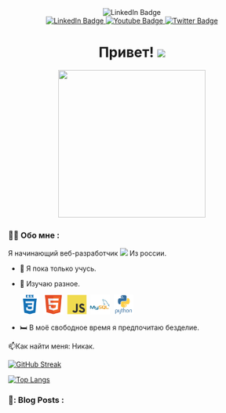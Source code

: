 <div id="header" align="center">
  <img src="https://media1.giphy.com/media/v1.Y2lkPTc5MGI3NjExNGxsMWpybXhuYWxhdGxpMmQ2YXJzd2RycDN0NHRsbDgzajBuYWJqdCZlcD12MV9pbnRlcm5hbF9naWZfYnlfaWQmY3Q9cw/XwBzLXzYq7ljHBXkHk/giphy.gif" alt="LinkedIn Badge" width="100"/>
</div>

 <div id="badges" align="center">
  <a href="your-linkedin-URL">
    <img src="https://img.shields.io/badge/LinkedIn-blue?style=for-the-badge&logo=linkedin&logoColor=white" alt="LinkedIn Badge"/>
  </a>
  <a href="your-youtube-URL">
    <img src="https://img.shields.io/badge/YouTube-red?style=for-the-badge&logo=youtube&logoColor=white" alt="Youtube Badge"/>
  </a>
  <a href="your-twitter-URL">
    <img src="https://img.shields.io/badge/Twitter-blue?style=for-the-badge&logo=twitter&logoColor=white" alt="Twitter Badge"/>
  </a>
</div>

<h1 align="center">
  Привет!
  <img src="https://media.giphy.com/media/hvRJCLFzcasrR4ia7z/giphy.gif" width="30px"/>
</h1>

<div align="center">
  <img src="https://media1.giphy.com/media/v1.Y2lkPTc5MGI3NjExaGUzeG54aXM0NGhiY2d1ZGtzMHIza2lxbHlvcGFrbjJmOHVrMHR0MCZlcD12MV9pbnRlcm5hbF9naWZfYnlfaWQmY3Q9cw/98kcZtideBuSDrzDcR/giphy.gif" width="300" height="300"/>
</div>

### :man_technologist: Обо мне :
Я  начинающий веб-разработчик <img src="https://media.giphy.com/media/WUlplcMpOCEmTGBtBW/giphy.gif" width="30"> Из россии.

- :telescope: Я пока только учусь.

- :seedling: Изучаю разное.

  <div>
  <img src="https://github.com/devicons/devicon/blob/master/icons/css3/css3-plain-wordmark.svg"  title="CSS3" alt="CSS" width="40" height="40"/>&nbsp;
  <img src="https://github.com/devicons/devicon/blob/master/icons/html5/html5-original.svg" title="HTML5" alt="HTML" width="40" height="40"/>&nbsp;
  <img src="https://github.com/devicons/devicon/blob/master/icons/javascript/javascript-original.svg" title="JavaScript" alt="JavaScript" width="40" height="40"/>&nbsp;
  <img src="https://github.com/devicons/devicon/blob/master/icons/mysql/mysql-original-wordmark.svg" title="MySQL"  alt="MySQL" width="40" height="40"/>&nbsp;
   <img src="https://github.com/devicons/devicon/blob/master/icons/python/python-original-wordmark.svg" title="Python"  alt="Python" width="40" height="40"/>&nbsp;
</div>

- :bed: В моё свободное время я предпочитаю безделие.

:mailbox:Как найти меня: Никак.

[![GitHub Streak](http://github-readme-streak-stats.herokuapp.com?user=Gfgggffg)](https://git.io/streak-stats)

[![Top Langs](https://github-readme-stats.vercel.app/api/top-langs/?username=Gfgggffg)](https://github.com/anuraghazra/github-readme-stats)

### 📔: Blog Posts :
<!-- BLOG-POST-LIST:START -->

<!-- BLOG-POST-LIST:END -->
